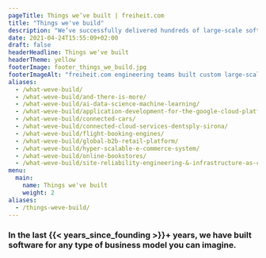 ```yaml
---
pageTitle: Things we’ve built | freiheit.com
title: "Things we've build"
description: "We’ve successfully delivered hundreds of large-scale software projects. Each system is business-critical to our clients, with millions of users every day."
date: 2021-04-24T15:55:09+02:00
draft: false
headerHeadline: Things we've built
headerTheme: yellow
footerImage: footer_things_we_build.jpg
footerImageAlt: "freiheit.com engineering teams built custom large-scale software."
aliases:
  - /what-weve-build/
  - /what-weve-build/and-there-is-more/
  - /what-weve-build/ai-data-science-machine-learning/
  - /what-weve-build/application-development-for-the-google-cloud-platform/
  - /what-weve-build/connected-cars/
  - /what-weve-build/connected-cloud-services-dentsply-sirona/
  - /what-weve-build/flight-booking-engines/
  - /what-weve-build/global-b2b-retail-platform/
  - /what-weve-build/hyper-scalable-e-commerce-system/
  - /what-weve-build/online-bookstores/
  - /what-weve-build/site-reliability-engineering-&-infrastructure-as-code/
menu:
  main:
    name: Things we've built
    weight: 2
aliases:
  - /things-weve-build/
---
```


### In the last {{< years_since_founding >}}+ years, we have built software for any type of business model you can imagine.
